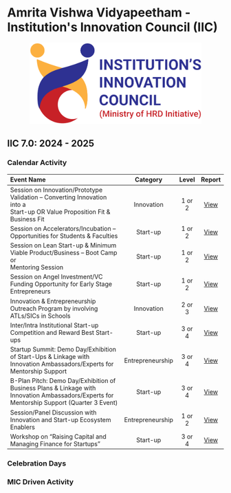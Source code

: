 # Amrita Vishwa Vidyapeetham - Institution's Innovation Council (IIC)

<p align="center">
  <img src="https://raw.githubusercontent.com/AVV-IIC/Admin/refs/heads/main/Assets/logo/IIC.png" alt="IIC Logo" width=400 />
</p>

## IIC 7.0: 2024 - 2025 

### Calendar Activity
| Event Name                                                                                                                                  | Category         |  Level       |           Report      |
|:--------------------------------------------------------------------------------------------------------------------------------------------|:----------------:|:------------:|:---------------------:|
  | Session on Innovation/Prototype Validation – Converting Innovation into a <br/> Start-up OR Value Proposition Fit & Business Fit          | Innovation       |     1 or 2   |    [View](Calendar)   |
| Session on Accelerators/Incubation – Opportunities for Students & Faculties                                                                 | Start-up         |     1 or 2   |    [View](Calendar)   |
| Session on Lean Start-up & Minimum Viable Product/Business – Boot Camp or <br/> Mentoring Session                                           | Start-up         |     1 or 2   |    [View](Calendar)   |
| Session on Angel Investment/VC Funding Opportunity for Early Stage Entrepreneurs                                                            | Start-up         |     1 or 2   |    [View](Calendar)   |
| Innovation & Entrepreneurship Outreach Program by involving ATLs/SICs in Schools                                                            | Innovation       |     2 or 3   |    [View](Calendar)   |
| Inter/Intra Institutional Start-up Competition and Reward Best Start-ups                                                                    | Start-up         |     3 or 4   |    [View](Calendar)   |
| Startup Summit: Demo Day/Exhibition of Start-Ups & Linkage with <br/> Innovation Ambassadors/Experts for Mentorship Support                 | Entrepreneurship |     3 or 4   |    [View](Calendar)   |
| B-Plan Pitch: Demo Day/Exhibition of Business Plans & Linkage with <br/> Innovation Ambassadors/Experts for Mentorship Support (Quarter 3 Event)  | Start-up   |     3 or 4   |    [View](Calendar)   |
| Session/Panel Discussion with Innovation and Start-up Ecosystem Enablers                                                                    | Entrepreneurship |     1 or 2   |    [View](Calendar)   |
| Workshop on “Raising Capital and Managing Finance for Startups”                                                                             | Start-up         |     3 or 4   |    [View](Calendar)   |

### Celebration Days 

### MIC Driven Activity
